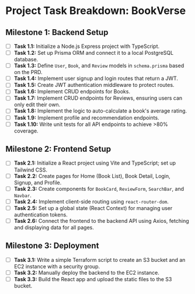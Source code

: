 # Project Task Breakdown: BookVerse

## Milestone 1: Backend Setup 
- [ ] **Task 1.1:** Initialize a Node.js Express project with TypeScript.
- [ ] **Task 1.2:** Set up Prisma ORM and connect it to a local PostgreSQL database.
- [ ] **Task 1.3:** Define `User`, `Book`, and `Review` models in `schema.prisma` based on the PRD.
- [ ] **Task 1.4:** Implement user signup and login routes that return a JWT.
- [ ] **Task 1.5:** Create JWT authentication middleware to protect routes.
- [ ] **Task 1.6:** Implement CRUD endpoints for Books.
- [ ] **Task 1.7:** Implement CRUD endpoints for Reviews, ensuring users can only edit their own.
- [ ] **Task 1.8:** Implement the logic to auto-calculate a book's average rating.
- [ ] **Task 1.9:** Implement profile and recommendation endpoints.
- [ ] **Task 1.10:** Write unit tests for all API endpoints to achieve >80% coverage.

## Milestone 2: Frontend Setup 
- [ ] **Task 2.1:** Initialize a React project using Vite and TypeScript; set up Tailwind CSS.
- [ ] **Task 2.2:** Create pages for Home (Book List), Book Detail, Login, Signup, and Profile.
- [ ] **Task 2.3:** Create components for `BookCard`, `ReviewForm`, `SearchBar`, and `Navbar`.
- [ ] **Task 2.4:** Implement client-side routing using `react-router-dom`.
- [ ] **Task 2.5:** Set up a global state (React Context) for managing user authentication tokens.
- [ ] **Task 2.6:** Connect the frontend to the backend API using Axios, fetching and displaying data for all pages.

## Milestone 3: Deployment 
- [ ] **Task 3.1:** Write a simple Terraform script to create an S3 bucket and an EC2 instance with a security group.
- [ ] **Task 3.2:** Manually deploy the backend to the EC2 instance.
- [ ] **Task 3.3:** Build the React app and upload the static files to the S3 bucket.